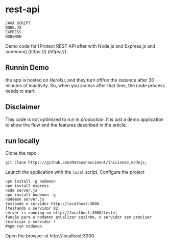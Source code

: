 # rest-api
```use
JAVA SCRIPT
NODE.JS  
EXPRESS
NODEMON
```
Demo code for [Protect REST API after with Node.js and Express.js and nodemon] (https://) (https://).

## Runnin Demo 

 the app is hosted on *Heroku*, and they turn off/on the instance after 30 minutes of inactivity. So, when you access after that time, the node process needs to start.



## Disclaimer

This code is not optimized to run in *production*. It is just a demo application to show the flow and the features described in the article.

## run locally 

Clone the repo

```shell
git clone https://github.com/Mateusnasciment/iniciando_nodejs;
```







Launch the application with the `local` script.
Configure the project

```shell
npm install -g nodemon
npm install express
node server.js
npm install nodemon -g
nodemon server.js
testando o servidor http://localhost:3000
[testando o servidor 02 
server is running on http://localhost:3000/teste]
função para o nodemon atualizar sozinho, o servidor sem precisar reiniciar o servidor !
#npm run nodemon
```

Open the browser at http://localhost:3000
